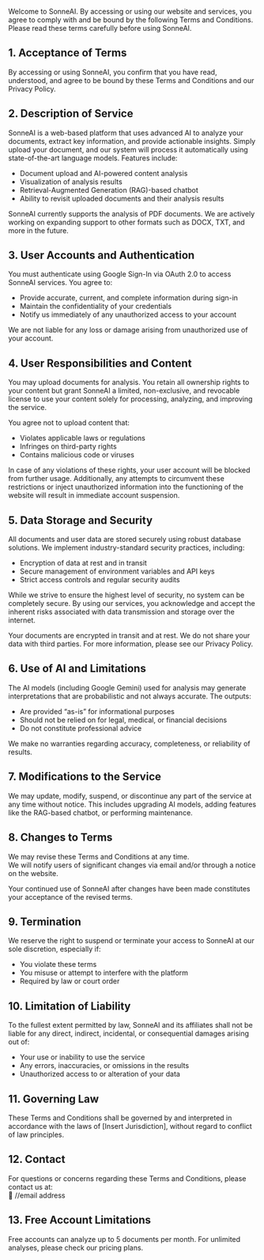 Welcome to SonneAI. By accessing or using our website and services, you agree to comply with and be bound by the following Terms and Conditions. Please read these terms carefully before using SonneAI.

## 1. Acceptance of Terms
By accessing or using SonneAI, you confirm that you have read, understood, and agree to be bound by these Terms and Conditions and our Privacy Policy.

## 2. Description of Service
SonneAI is a web-based platform that uses advanced AI to analyze your documents, extract key information, and provide actionable insights. Simply upload your document, and our system will process it automatically using state-of-the-art language models. Features include:

- Document upload and AI-powered content analysis
- Visualization of analysis results
- Retrieval-Augmented Generation (RAG)-based chatbot
- Ability to revisit uploaded documents and their analysis results

SonneAI currently supports the analysis of PDF documents. We are actively working on expanding support to other formats such as DOCX, TXT, and more in the future.

## 3. User Accounts and Authentication
You must authenticate using Google Sign-In via OAuth 2.0 to access SonneAI services. You agree to:

- Provide accurate, current, and complete information during sign-in
- Maintain the confidentiality of your credentials
- Notify us immediately of any unauthorized access to your account

We are not liable for any loss or damage arising from unauthorized use of your account.

## 4. User Responsibilities and Content
You may upload documents for analysis. You retain all ownership rights to your content but grant SonneAI a limited, non-exclusive, and revocable license to use your content solely for processing, analyzing, and improving the service.

You agree not to upload content that:

- Violates applicable laws or regulations
- Infringes on third-party rights
- Contains malicious code or viruses

In case of any violations of these rights, your user account will be blocked from further usage. Additionally, any attempts to circumvent these restrictions or inject unauthorized information into the functioning of the website will result in immediate account suspension.

## 5. Data Storage and Security
All documents and user data are stored securely using robust database solutions. We implement industry-standard security practices, including:

- Encryption of data at rest and in transit
- Secure management of environment variables and API keys
- Strict access controls and regular security audits

While we strive to ensure the highest level of security, no system can be completely secure. By using our services, you acknowledge and accept the inherent risks associated with data transmission and storage over the internet.

Your documents are encrypted in transit and at rest. We do not share your data with third parties. For more information, please see our Privacy Policy.

## 6. Use of AI and Limitations
The AI models (including Google Gemini) used for analysis may generate interpretations that are probabilistic and not always accurate. The outputs:

- Are provided “as-is” for informational purposes
- Should not be relied on for legal, medical, or financial decisions
- Do not constitute professional advice

We make no warranties regarding accuracy, completeness, or reliability of results.

## 7. Modifications to the Service
We may update, modify, suspend, or discontinue any part of the service at any time without notice. This includes upgrading AI models, adding features like the RAG-based chatbot, or performing maintenance.

## 8. Changes to Terms
We may revise these Terms and Conditions at any time.  
We will notify users of significant changes via email and/or through a notice on the website.

Your continued use of SonneAI after changes have been made constitutes your acceptance of the revised terms.

## 9. Termination
We reserve the right to suspend or terminate your access to SonneAI at our sole discretion, especially if:

- You violate these terms
- You misuse or attempt to interfere with the platform
- Required by law or court order

## 10. Limitation of Liability
To the fullest extent permitted by law, SonneAI and its affiliates shall not be liable for any direct, indirect, incidental, or consequential damages arising out of:

- Your use or inability to use the service
- Any errors, inaccuracies, or omissions in the results
- Unauthorized access to or alteration of your data

## 11. Governing Law
These Terms and Conditions shall be governed by and interpreted in accordance with the laws of [Insert Jurisdiction], without regard to conflict of law principles.

## 12. Contact
For questions or concerns regarding these Terms and Conditions, please contact us at:  
📧 //email address

## 13. Free Account Limitations
Free accounts can analyze up to 5 documents per month. For unlimited analyses, please check our pricing plans.
